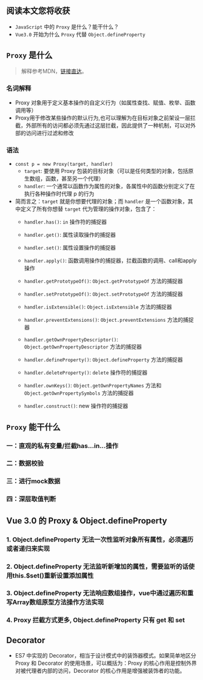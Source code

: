 ## 阅读本文您将收获
* `JavaScript` 中的 `Proxy` 是什么？能干什么？
* `Vue3.0` 开始为什么 `Proxy` 代替 `Object.defineProperty`

## `Proxy` 是什么
> 解释参考MDN，[链接直达](https://developer.mozilla.org/zh-CN/docs/Web/JavaScript/Reference/Global_Objects/Proxy)。

### 名词解释
* Proxy 对象用于定义基本操作的自定义行为（如属性查找、赋值、枚举、函数调用等）
* Proxy用于修改某些操作的默认行为,也可以理解为在目标对象之前架设一层拦截，外部所有的访问都必须先通过这层拦截，因此提供了一种机制，可以对外部的访问进行过滤和修改

### 语法
* `const p = new Proxy(target, handler)`
	* `target`: 要使用 Proxy 包装的目标对象（可以是任何类型的对象，包括原生数组，函数，甚至另一个代理）
	* `handler`: 一个通常以函数作为属性的对象，各属性中的函数分别定义了在执行各种操作时代理 p 的行为
* 简而言之：`target` 就是你想要代理的对象；而 `handler` 是一个函数对象，其中定义了所有你想替 `target` 代为管理的操作对象，包含了：
	* `handler.has()`: `in` 操作符的捕捉器
	* `handler.get()`: 属性读取操作的捕捉器
	* `handler.set()`: 属性设置操作的捕捉器
	* `handler.apply()`: 函数调用操作的捕捉器，拦截函数的调用、call和apply操作
	* `handler.getPrototypeOf()`: `Object.getPrototypeOf` 方法的捕捉器
	* `handler.setPrototypeOf()`: `Object.setPrototypeOf` 方法的捕捉器
	* `handler.isExtensible()`: `Object.isExtensible` 方法的捕捉器
	* `handler.preventExtensions()`: `Object.preventExtensions` 方法的捕捉器
	* `handler.getOwnPropertyDescriptor()`: `Object.getOwnPropertyDescriptor` 方法的捕捉器
	* `handler.defineProperty()`: `Object.defineProperty` 方法的捕捉器
	* `handler.deleteProperty()`: `delete` 操作符的捕捉器
	* `handler.ownKeys()`: `Object.getOwnPropertyNames` 方法和 `Object.getOwnPropertySymbols` 方法的捕捉器
	
	* `handler.construct()`: new 操作符的捕捉器

## `Proxy` 能干什么
### 一：直观的私有变量/拦截has...in...操作

### 二：数据校验

### 三：进行mock数据

### 四：深层取值判断

## Vue 3.0 的 Proxy & Object.defineProperty 
### 1. Object.defineProperty 无法一次性监听对象所有属性，必须遍历或者递归来实现
### 2. Object.defineProperty 无法监听新增加的属性，需要监听的话使用this.$set()重新设置添加属性
### 3. Object.defineProperty 无法响应数组操作，vue中通过遍历和重写Array数组原型方法操作方法实现
### 4. Proxy 拦截方式更多, Object.defineProperty 只有 get 和 set

## Decorator
* ES7 中实现的 Decorator，相当于设计模式中的装饰器模式。如果简单地区分 Proxy 和 Decorator 的使用场景，可以概括为：Proxy 的核心作用是控制外界对被代理者内部的访问，Decorator 的核心作用是增强被装饰者的功能。

